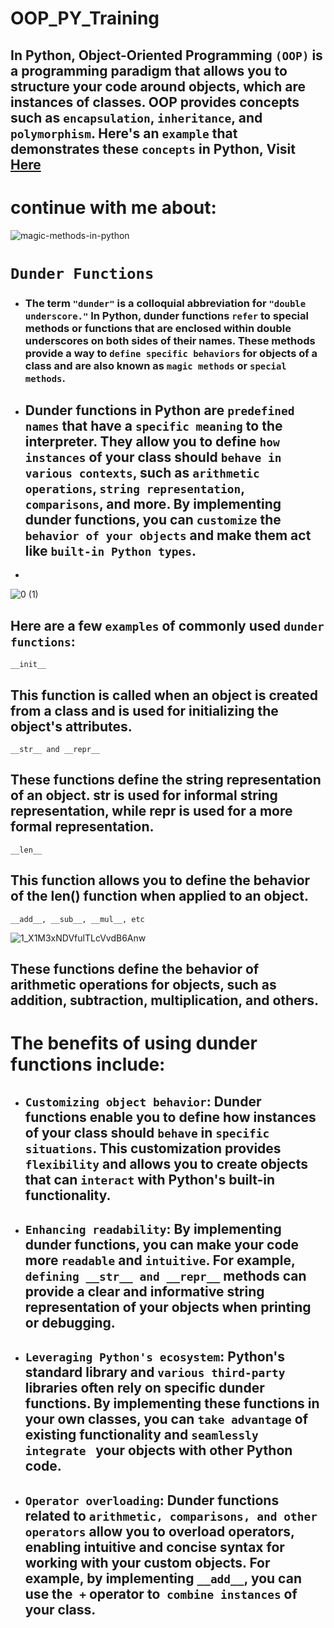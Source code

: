 # OOP_PY_Training

## In Python, Object-Oriented Programming `(OOP)` is a programming paradigm that allows you to structure your code around objects, which are instances of classes. OOP provides concepts such as `encapsulation`, `inheritance`, and `polymorphism`. Here's an `example` that demonstrates these `concepts` in   Python, Visit  [Here](https://github.com/AhemdMahmoud/OOP_dunder_PY/blob/main/OOP_CONCEPT_CODE.py)
# continue with me about:

![magic-methods-in-python](https://github.com/AhemdMahmoud/Mysql-Server_Projects/assets/109467491/d069bfc5-bb3d-4f7b-919a-5501b283cd35)

 # `Dunder Functions`
- ### The term `"dunder"` is a colloquial abbreviation for `"double underscore."` In Python, dunder functions `refer` to special methods or functions that are enclosed within double underscores on both sides of their names. These methods provide a way to `define specific behaviors` for objects of a class and are also known as `magic methods` or `special methods`.

- ## Dunder functions in Python are `predefined names` that have a `specific meaning` to the interpreter. They allow you to define `how instances` of your class should `behave in various contexts`, such as `arithmetic operations`, `string representation`, `comparisons`, and more. By implementing dunder functions, you can `customize` the `behavior of your objects` and make them act like `built-in Python types`.
- 
![0 (1)](https://github.com/AhemdMahmoud/Mysql-Server_Projects/assets/109467491/2daa11f7-61a4-4280-bf1b-9f6d2b588b22)


 ## Here are a few `examples` of commonly used `dunder functions`:

  ~~~ 
  __init__
  ~~~ 
  ##  This function is called when an object is created from a class and is used for initializing the object's attributes.

~~~
__str__ and __repr__ 
~~~
## These functions define the string representation of an object. __str__ is used for informal string representation, while __repr__ is used for a more formal representation.
~~~
__len__
~~~
## This function allows you to define the behavior of the len() function when applied to an object.
~~~
__add__, __sub__, __mul__, etc
~~~

![1_X1M3xNDVfulTLcVvdB6Anw](https://github.com/AhemdMahmoud/Mysql-Server_Projects/assets/109467491/0c89a5d6-db48-422c-bfbe-064071bf9829)

## These functions define the behavior of arithmetic operations for objects, such as addition, subtraction, multiplication, and others.




# The benefits of using dunder functions include:

- ## `Customizing object behavior`: Dunder functions enable you to define how instances of your class should `behave` in `specific situations`. This customization provides `flexibility` and allows you to create objects that can `interact` with Python's built-in functionality.

- ## `Enhancing readability`: By implementing dunder functions, you can make your code more `readable` and `intuitive`. For example, `defining __str__ and __repr__` methods can provide a clear and informative string representation of your objects when printing or debugging.

- ## `Leveraging Python's ecosystem`: Python's standard library and `various third-party` libraries often rely on specific dunder functions. By implementing these functions in your own classes, you can `take advantage` of existing functionality and `seamlessly integrate ` your objects with other Python code.

- ## `Operator overloading`: Dunder functions related to `arithmetic, comparisons, and other operators` allow you to overload operators, enabling intuitive and concise syntax for working with your custom objects. For example, by implementing `__add__`, you can use the` +` operator to` combine instances` of your class.
